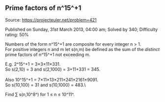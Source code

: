 Prime factors of n^15^+1
------------------------

Source: https://projecteuler.net/problem=421

Published on Sunday, 31st March 2013, 04:00 am; Solved by 340;
Difficulty rating: 50%

Numbers of the form n^15^+1 are composite for every integer n \> 1.\
 For positive integers n and m let s(n,m) be defined as the sum of the
*distinct* prime factors of n^15^+1 not exceeding m.

E.g. 2^15^+1 = 3×3×11×331.\
 So s(2,10) = 3 and s(2,1000) = 3+11+331 = 345.\
\
 Also 10^15^+1 = 7×11×13×211×241×2161×9091.\
 So s(10,100) = 31 and s(10,1000) = 483.\

Find &Sum; s(n,10^8^) for 1 ≤ n ≤ 10^11^.
